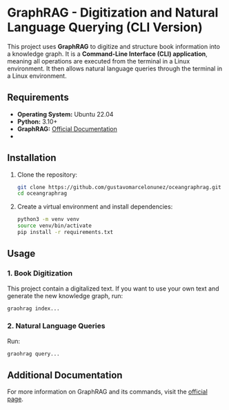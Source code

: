 # GraphRAG - Digitization and Natural Language Querying (CLI Version)

This project uses **GraphRAG** to digitize and structure book information into a knowledge graph. It is a **Command-Line Interface (CLI) application**, meaning all operations are executed from the terminal in a Linux environment. It then allows natural language queries through the terminal in a Linux environment.

## Requirements

- **Operating System:** Ubuntu 22.04
- **Python:** 3.10+
- **GraphRAG:** [Official Documentation](https://microsoft.github.io/graphrag/)
- 
## Installation

1. Clone the repository:
   ```bash
   git clone https://github.com/gustavomarcelonunez/oceangraphrag.git
   cd oceangraphrag
   ```

2. Create a virtual environment and install dependencies:
   ```bash
   python3 -m venv venv
   source venv/bin/activate
   pip install -r requirements.txt
   ```

## Usage

### 1. Book Digitization

This project contain a digitalized text. If you want to use your own text and generate the new knowledge graph, run:
```bash
graohrag index...
```

### 2. Natural Language Queries

Run:
```bash
graohrag query...
```

## Additional Documentation

For more information on GraphRAG and its commands, visit the [official page](https://microsoft.github.io/graphrag/).

